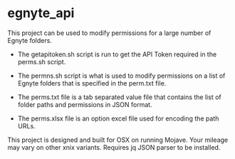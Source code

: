 # egnyte_api

This project can be used to modify permissions for a large number of Egnyte folders.

  + The getapitoken.sh script is run to get the API Token required in the perms.sh script.

  + The permns.sh script is what is used to modify permissions on a list of Egnyte folders that is specified in the perm.txt file.

  + The perms.txt file is a tab separated value file that contains the list of folder paths and permissions in JSON format.

  + The perms.xlsx file is an option excel file used for encoding the path URLs.
  
This project is designed and built for OSX on running Mojave. Your mileage may vary on other xnix variants.  Requires jq JSON parser to be installed.
